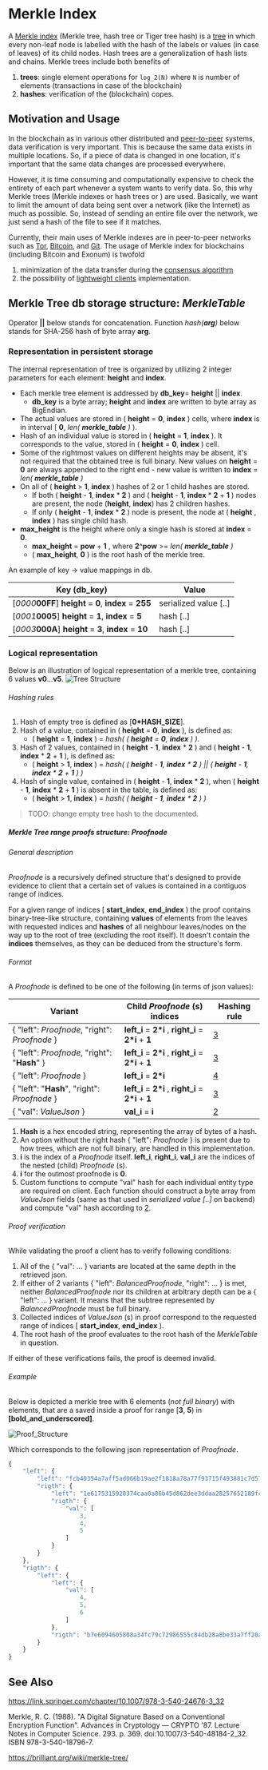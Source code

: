 # Merkle Index

A [Merkle index][wiki-merkle-index] (Merkle tree, hash tree or Tiger tree hash)
is a [tree][wiki-tree] in which every non-leaf node is labelled with the hash
of the labels or values (in case of leaves) of its child nodes. Hash trees are
a generalization of hash lists and chains. Merkle trees include both benefits of

1. **trees**: single element operations for `log_2(N)` where `N` is number of
  elements (transactions in case of the blockchain)
2. **hashes**: verification of the (blockchain) copes.

## Motivation and Usage

In the blockchain as in various other distributed and [peer-to-peer][wiki:p2p]
systems, data verification is very important. This is because the same data
exists in multiple locations. So, if a piece of data is changed in one
location, it's important that the same data changes are processed everywhere.

However, it is time consuming and computationally expensive to check the
entirety of each part whenever a system wants to verify data. So, this why
Merkle trees (Merkle indexes or hash trees or ) are used.
Basically, we want to limit the amount of data being sent over a network (like
the Internet) as much as possible. So, instead of sending an entire file over
the network, we just send a hash of the file to see if it matches.

Currently, their main uses of Merkle indexes are in peer-to-peer networks such
as [Tor][tor], [Bitcoin][bitcoin], and [Git][wiki:git]. The usage of Merkle index for
blockchains (including Bitcoin and Exonum) is twofold

1. minimization of the data transfer during the
  [consensus algorithm](../consensus/consensus.md)
2. the possibility of [lightweight clients](.../architecture/clients.md) implementation.

## Merkle Tree db storage structure: *MerkleTable*

Operator __||__ below stands for concatenation. Function _hash(**arg**)_ below
stands for SHA-256 hash of byte array **arg**.

### Representation in persistent storage

The internal representation of tree is organized by utilizing 2 integer
parameters for each element: **height** and **index**.

- Each merkle tree element is addressed by **db\_key**= **height** ||
  **index**.
    - **db\_key** is a byte array; **height** and **index** are written to byte
      array as BigEndian.
- The actual values are stored in ( **height** = **0**, **index** ) cells,
  where **index** is in interval [ **0**, _len( **merkle\_table** )_ ).
- Hash of an individual value is stored in ( **height** = **1**, **index** ).
  It corresponds to the value, stored in ( **height** = **0**, **index** ) cell.
- Some of the rightmost values on different heights may be absent, it's not
  required that the obtained tree is full binary. New values on **height** =
  **0** are always appended to the right end - new value is written to
  **index** = _len( **merkle\_table** )_
- On all of ( **height** > **1**, **index** ) hashes of 2 or 1 child hashes are
  stored.
    + If both ( **height** - **1**, **index** \* **2** ) and ( **height** -
      **1**, **index** \* **2** + **1** ) nodes are present, the node
      (**height**, **index**) has 2 children hashes. 
    + If only ( **height** - **1**, **index** \* **2** ) node is present, the
      node at ( **height** , **index** ) has single child hash.
- **max\_height** is the height where only a single hash is stored at **index**
  = **0**.
    + **max\_height** = **pow** + **1** , where **2**^**pow** >=
      _len( **merkle\_table** )_
    + ( **max\_height**, **0** ) is the root hash of the merkle tree.

An example of key -> value mappings in db.

Key (db\_key) | Value
------------ | -------------
[_0000_**00FF**]  **height** = **0**, **index** = **255**   | serialized value [..]
[_0001_**0005**]  **height** = **1**, **index** = **5**   | hash [..]
[_0003_**000A**]  **height** = **3**, **index** = **10**   | hash [..]

### Logical representation
Below is an illustration of logical representation of a merkle tree, containing 6 values **v0**...**v5**.
![Tree Structure](table.png)

###### Hashing rules
1. Hash of empty tree is defined as [**0\*HASH\_SIZE**].
2. Hash of a value, contained in ( **height** = **0**, **index** ), is defined as:
    - ( **height** = **1**, **index** ) = _hash( ( **height** = **0**, **index** ) )_.
3. Hash of 2 values, contained in ( **height** - **1**, **index** \* **2** ) and ( **height** - **1**, **index** \* **2** + **1** ), is defined as:
    - ( **height** > **1**, **index** ) = _hash( ( **height** - **1**, **index** \* **2** ) || ( **height** - **1**, **index** \* **2** + **1** ) )_
4. Hash of single value, contained in ( **height** - **1**, **index** \* **2** ), when ( **height** - **1**, **index** \* **2** + **1** ) is absent in the table, is defined as:
    - ( **height** > **1**, **index** ) = _hash( ( **height** - **1**, **index** \* **2** ) )_

> TODO: change empty tree hash to the documented.


##### Merkle Tree range proofs structure: *Proofnode*

###### General description
*Proofnode* is a recursively defined structure that's designed to provide evidence to client that a certain set of values is contained in a contiguos range of indices.

For a given range of indices [ **start\_index**, **end\_index** ) the proof contains binary-tree-like structure, containing **values** of elements from the leaves with requested indices and **hashes** of all neighbour leaves/nodes on the way up to the root of tree (excluding the root itself). It doesn't contain the **indices** themselves, as they can be deduced from the structure's form.

###### Format
A *Proofnode<Value>* is defined to be one of the following (in terms of json values):

Variant | Child *Proofnode* (s) indices | Hashing rule
------------ | ------------- | -------------
{ "left": *Proofnode*, "right": *Proofnode* } | **left\_i** = **2\*i** , **right\_i** = **2\*i** + **1** | [3](#hashing-rules)
{ "left": *Proofnode*, "right": "**Hash**" } | **left\_i** = **2\*i** , **right\_i** = **2\*i** + **1** | [3](#hashing-rules)
{ "left": *Proofnode* } | **left\_i** = **2\*i** | [4](#hashing-rules)
{ "left": "**Hash**", "right": *Proofnode* } | **left\_i** = **2\*i** , **right\_i** = **2\*i** + **1** | [3](#hashing-rules)
{ "val": *ValueJson* } | **val\_i** = **i** | [2](#hashing-rules)

1. **Hash** is a hex encoded string, representing the array of bytes of a hash.
2. An option without the right hash { "left": *Proofnode* } is present due to how trees, which are not full binary, are handled in this implementation.
3. **i** is the index of a *Proofnode* itself. **left\_i**, **right\_i**, **val\_i** are the indices of the nested (child) *Proofnode* (s).
4. **i** for the outmost proofnode is **0**.
5. Custom functions to compute "val" hash for each individual entity type are required on client. Each function should construct a byte array from *ValueJson* fields (same as that used in *serialized value [..]* on backend) and compute "val" hash according to [2](#hashing-rules).

###### Proof verification
While validating the proof a client has to verify following conditions:

1. All of the { "val": ... } variants are located at the same depth in the retrieved json.
2. If either of 2 variants { "left": *BalancedProofnode*, "right": ... } is met, neither *BalancedProofnode* nor its children at arbitrary depth can be a { "left": ... } variant. It means that the subtree represented by *BalancedProofnode* must be full binary.
3. Collected indices of *ValueJson* (s) in proof correspond to the requested range of indices [ **start\_index**, **end\_index** ).
4. The root hash of the proof evaluates to the root hash of the *MerkleTable* in question.

If either of these verifications fails, the proof is deemed invalid.

###### Example
Below is depicted a merkle tree with 6 elements (*not full binary*) with elements, that are a saved inside a proof for range [**3**, **5**) in **[bold_and_underscored]**.

![Proof_Structure](proof.png)

Which corresponds to the following json representation of *Proofnode*.
```javascript
{
    "left": {
        "left": "fcb40354a7aff5ad066b19ae2f1818a78a77f93715f493881c7d57cbcaeb25c9",
        "rigth": {
            "left": "1e6175315920374caa0a86b45d862dee3ddaa28257652189fc1dfbe07479436a",
            "rigth": {
                "val": [
                    3,
                    4,
                    5
                ]
            }
        }
    },
    "rigth": {
        "left": {
            "left": {
                "val": [
                    4,
                    5,
                    6
                ]
            },
            "rigth": "b7e6094605808a34fc79c72986555c84db28a8be33a7ff20ac35745eaddd683a"
        }
    }
}
```

## See Also

https://link.springer.com/chapter/10.1007/978-3-540-24676-3_32

Merkle, R. C. (1988). "A Digital Signature Based on a Conventional Encryption
Function". Advances in Cryptology — CRYPTO '87. Lecture Notes in Computer
Science. 293. p. 369. doi:10.1007/3-540-48184-2_32. ISBN 978-3-540-18796-7.

https://brilliant.org/wiki/merkle-tree/

[wiki-merkle-index]: https://en.wikipedia.org/wiki/Merkle_tree
[wiki-tree]: https://en.wikipedia.org/wiki/Tree_(data_structure)
[wiki:p2p]: https://en.wikipedia.org/wiki/Peer-to-peer
[bitcoin]: https://bitcoin.org/bitcoin.pdf
[tor]: https://www.torproject.org/
[wiki:git]: https://en.wikipedia.org/wiki/Git
